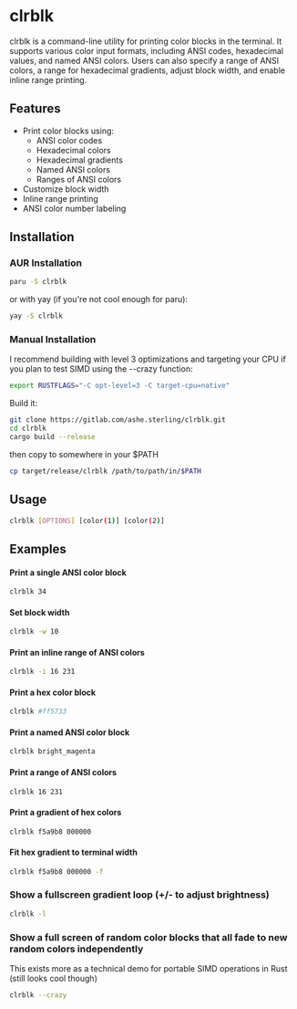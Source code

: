 # clrblk

clrblk is a command-line utility for printing color blocks in the terminal. It supports various color input formats, including ANSI codes, hexadecimal values, and named ANSI colors. Users can also specify a range of ANSI colors, a range for hexadecimal gradients, adjust block width, and enable inline range printing.

## Features

- Print color blocks using:
  - ANSI color codes
  - Hexadecimal colors
  - Hexadecimal gradients
  - Named ANSI colors
  - Ranges of ANSI colors
- Customize block width
- Inline range printing
- ANSI color number labeling

## Installation

### AUR Installation
```sh
paru -S clrblk
```
or with yay (if you're not cool enough for paru):
```sh
yay -S clrblk
```

### Manual Installation
I recommend building with level 3 optimizations and targeting your CPU if you plan to test SIMD using the --crazy function:
```sh
export RUSTFLAGS="-C opt-level=3 -C target-cpu=native"
```
Build it:
```sh
git clone https://gitlab.com/ashe.sterling/clrblk.git
cd clrblk
cargo build --release
```
then copy to somewhere in your $PATH
```sh
cp target/release/clrblk /path/to/path/in/$PATH
```

## Usage

```sh
clrblk [OPTIONS] [color(1)] [color(2)]
```

## Examples

#### Print a single ANSI color block
```sh
clrblk 34
```

#### Set block width
```sh
clrblk -w 10
```

#### Print an inline range of ANSI colors
```sh
clrblk -i 16 231
```

#### Print a hex color block
```sh
clrblk #ff5733
```

#### Print a named ANSI color block
```sh
clrblk bright_magenta
```

#### Print a range of ANSI colors
```sh
clrblk 16 231
```

#### Print a gradient of hex colors
```sh
clrblk f5a9b8 000000
```

#### Fit hex gradient to terminal width
```sh
clrblk f5a9b8 000000 -f
```

### Show a fullscreen gradient loop (+/- to adjust brightness)
```sh
clrblk -l
```

### Show a full screen of random color blocks that all fade to new random colors independently
This exists more as a technical demo for portable SIMD operations in Rust (still looks cool though)
```sh
clrblk --crazy
```